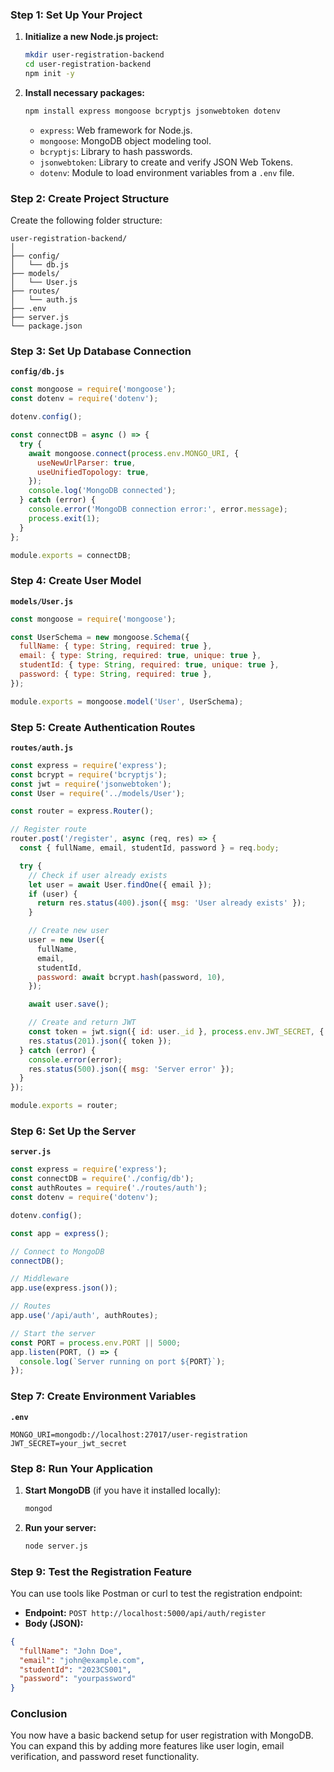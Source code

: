 ### Step 1: Set Up Your Project

1. **Initialize a new Node.js project:**
   ```bash
   mkdir user-registration-backend
   cd user-registration-backend
   npm init -y
   ```

2. **Install necessary packages:**
   ```bash
   npm install express mongoose bcryptjs jsonwebtoken dotenv
   ```

   - `express`: Web framework for Node.js.
   - `mongoose`: MongoDB object modeling tool.
   - `bcryptjs`: Library to hash passwords.
   - `jsonwebtoken`: Library to create and verify JSON Web Tokens.
   - `dotenv`: Module to load environment variables from a `.env` file.

### Step 2: Create Project Structure

Create the following folder structure:

```
user-registration-backend/
│
├── config/
│   └── db.js
├── models/
│   └── User.js
├── routes/
│   └── auth.js
├── .env
├── server.js
└── package.json
```

### Step 3: Set Up Database Connection

**`config/db.js`**
```javascript
const mongoose = require('mongoose');
const dotenv = require('dotenv');

dotenv.config();

const connectDB = async () => {
  try {
    await mongoose.connect(process.env.MONGO_URI, {
      useNewUrlParser: true,
      useUnifiedTopology: true,
    });
    console.log('MongoDB connected');
  } catch (error) {
    console.error('MongoDB connection error:', error.message);
    process.exit(1);
  }
};

module.exports = connectDB;
```

### Step 4: Create User Model

**`models/User.js`**
```javascript
const mongoose = require('mongoose');

const UserSchema = new mongoose.Schema({
  fullName: { type: String, required: true },
  email: { type: String, required: true, unique: true },
  studentId: { type: String, required: true, unique: true },
  password: { type: String, required: true },
});

module.exports = mongoose.model('User', UserSchema);
```

### Step 5: Create Authentication Routes

**`routes/auth.js`**
```javascript
const express = require('express');
const bcrypt = require('bcryptjs');
const jwt = require('jsonwebtoken');
const User = require('../models/User');

const router = express.Router();

// Register route
router.post('/register', async (req, res) => {
  const { fullName, email, studentId, password } = req.body;

  try {
    // Check if user already exists
    let user = await User.findOne({ email });
    if (user) {
      return res.status(400).json({ msg: 'User already exists' });
    }

    // Create new user
    user = new User({
      fullName,
      email,
      studentId,
      password: await bcrypt.hash(password, 10),
    });

    await user.save();

    // Create and return JWT
    const token = jwt.sign({ id: user._id }, process.env.JWT_SECRET, { expiresIn: '1h' });
    res.status(201).json({ token });
  } catch (error) {
    console.error(error);
    res.status(500).json({ msg: 'Server error' });
  }
});

module.exports = router;
```

### Step 6: Set Up the Server

**`server.js`**
```javascript
const express = require('express');
const connectDB = require('./config/db');
const authRoutes = require('./routes/auth');
const dotenv = require('dotenv');

dotenv.config();

const app = express();

// Connect to MongoDB
connectDB();

// Middleware
app.use(express.json());

// Routes
app.use('/api/auth', authRoutes);

// Start the server
const PORT = process.env.PORT || 5000;
app.listen(PORT, () => {
  console.log(`Server running on port ${PORT}`);
});
```

### Step 7: Create Environment Variables

**`.env`**
```
MONGO_URI=mongodb://localhost:27017/user-registration
JWT_SECRET=your_jwt_secret
```

### Step 8: Run Your Application

1. **Start MongoDB** (if you have it installed locally):
   ```bash
   mongod
   ```

2. **Run your server:**
   ```bash
   node server.js
   ```

### Step 9: Test the Registration Feature

You can use tools like Postman or curl to test the registration endpoint:

- **Endpoint:** `POST http://localhost:5000/api/auth/register`
- **Body (JSON):**
```json
{
  "fullName": "John Doe",
  "email": "john@example.com",
  "studentId": "2023CS001",
  "password": "yourpassword"
}
```

### Conclusion

You now have a basic backend setup for user registration with MongoDB. You can expand this by adding more features like user login, email verification, and password reset functionality.